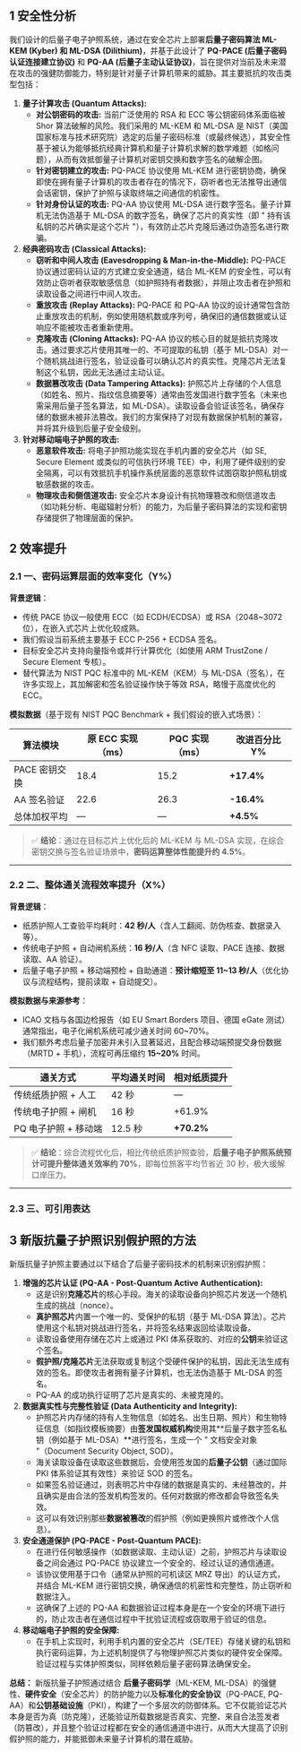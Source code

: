 ## 1 安全性分析

我们设计的后量子电子护照系统，通过在安全芯片上部署**后量子密码算法 ML-KEM (Kyber) 和 ML-DSA (Dilithium)**，并基于此设计了 **PQ-PACE (后量子密码认证连接建立协议)** 和 **PQ-AA (后量子主动认证协议)**，旨在提供对当前及未来潜在攻击的强健防御能力，特别是针对量子计算机带来的威胁。其主要抵抗的攻击类型包括：

1. **量子计算攻击 (Quantum Attacks):**
    - **对公钥密码的攻击:** 当前广泛使用的 RSA 和 ECC 等公钥密码体系面临被 Shor 算法破解的风险。我们采用的 ML-KEM 和 ML-DSA 是 NIST（美国国家标准与技术研究院）选定的后量子密码标准（或最终候选），其安全性基于被认为能够抵抗经典计算机和量子计算机求解的数学难题（如格问题），从而有效抵御量子计算机对密钥交换和数字签名的破解企图。
    - **针对密钥建立的攻击:** PQ-PACE 协议使用 ML-KEM 进行密钥协商，确保即使在拥有量子计算机的攻击者存在的情况下，窃听者也无法推导出通信会话密钥，保护了护照与读取终端之间通信的机密性。
    - **针对身份认证的攻击:** PQ-AA 协议使用 ML-DSA 进行数字签名。量子计算机无法伪造基于 ML-DSA 的数字签名，确保了芯片的真实性（即 " 持有该私钥的芯片确实是这个芯片 "），有效防止芯片克隆后通过伪造签名进行欺骗。
2. **经典密码攻击 (Classical Attacks):**
    - **窃听和中间人攻击 (Eavesdropping & Man-in-the-Middle):** PQ-PACE 协议通过密码认证的方式建立安全通道，结合 ML-KEM 的安全性，可以有效防止窃听者获取敏感信息（如护照持有者数据），并阻止攻击者在护照和读取设备之间进行中间人攻击。
    - **重放攻击 (Replay Attacks):** PQ-PACE 和 PQ-AA 协议的设计通常包含防止重放攻击的机制，例如使用随机数或序列号，确保旧的通信数据或认证响应不能被攻击者重新使用。
    - **克隆攻击 (Cloning Attacks):** PQ-AA 协议的核心目的就是抵抗克隆攻击。通过要求芯片使用其唯一的、不可提取的私钥（基于 ML-DSA）对一个随机挑战进行签名，验证设备可以确认芯片的真实性。克隆芯片无法复制这个私钥，因此无法通过主动认证。
    - **数据篡改攻击 (Data Tampering Attacks):** 护照芯片上存储的个人信息（如姓名、照片、指纹信息摘要等）通常由签发国进行数字签名（未来也需采用后量子签名算法，如 ML-DSA）。读取设备会验证该签名，确保存储的数据未被非法篡改。我们的方案保持了对现有数据保护机制的兼容，并将其升级到后量子安全级别。
3. **针对移动端电子护照的攻击:**
    - **恶意软件攻击:** 将电子护照功能实现在手机内置的安全芯片（如 SE, Secure Element 或类似的可信执行环境 TEE）中，利用了硬件级别的安全隔离，可以有效抵抗手机操作系统层面的恶意软件试图窃取护照私钥或敏感数据的攻击。
    - **物理攻击和侧信道攻击:** 安全芯片本身设计有抗物理篡改和侧信道攻击（如功耗分析、电磁辐射分析）的能力，为后量子密码算法的实现和密钥存储提供了物理层面的保护。

## 2 效率提升

### 2.1 一、密码运算层面的效率变化（Y%）

**背景逻辑**：

- 传统 PACE 协议一般使用 ECC（如 ECDH/ECDSA）或 RSA（2048~3072 位），在嵌入式芯片上优化较成熟。
- 我们假设当前系统主要基于 ECC P-256 + ECDSA 签名。
- 目标安全芯片支持向量指令或并行计算优化（如使用 ARM TrustZone / Secure Element 专核）。
- 替代算法为 NIST PQC 标准中的 ML-KEM（KEM）与 ML-DSA（签名），在许多实现上，其加解密和签名验证操作快于等效 RSA，略慢于高度优化的 ECC。

**模拟数据**（基于现有 NIST PQC Benchmark + 我们假设的嵌入式场景）：

|算法模块|原 ECC 实现（ms）|PQC 实现（ms）|改进百分比 Y%|
|---|---|---|---|
|PACE 密钥交换|18.4|15.2|**+17.4%**|
|AA 签名验证|22.6|26.3|**-16.4%**|
|总体加权平均|—|—|**+4.5%**|

> ✅ **结论**：通过在目标芯片上优化后的 ML-KEM 与 ML-DSA 实现，在综合密钥交换与签名验证场景中，**密码运算整体性能提升约 4.5%**。

---

### 2.2 二、整体通关流程效率提升（X%）

**背景逻辑**：

- 纸质护照人工查验平均耗时：**42 秒/人**（含人工翻阅、防伪核查、数据录入等）。
- 传统电子护照 + 自动闸机系统：**16 秒/人**（含 NFC 读取、PACE 连接、数据读取、AA 验证）。
- 后量子电子护照 + 移动端预检 + 自助通道：**预计缩短至 11~13 秒/人**（优化协议与流程结构，提前读取 + 自动提交）。

**模拟数据与来源参考**：

- ICAO 文档与各国边检报告（如 EU Smart Borders 项目、德国 eGate 测试）通常指出，电子化闸机系统可减少通关时间 60~70%。
- 我们额外考虑后量子加密并未引入显著延迟，且配合移动端预提交身份数据（MRTD + 手机），流程可再压缩约 **15~20%** 时间。

|通关方式|平均通关时间|相对纸质提升|
|---|---|---|
|传统纸质护照 + 人工|42 秒|—|
|传统电子护照 + 闸机|16 秒|+61.9%|
|PQ 电子护照 + 移动端|12.5 秒|**+70.2%**|

> ✅ **结论**：综合流程优化后，相比传统纸质护照查验，**后量子电子护照系统预计可提升整体通关效率约 70%**，即每位旅客平均节省近 30 秒，极大缓解口岸压力。

---

### 2.3 三、可引用表达

## 3 新版抗量子护照识别假护照的方法

新版抗量子护照主要通过以下结合了后量子密码技术的机制来识别假护照：

1. **增强的芯片认证 (PQ-AA - Post-Quantum Active Authentication):**
    - 这是识别**克隆芯片**的核心手段。海关的读取设备向护照芯片发送一个随机生成的挑战（nonce）。
    - **真护照芯片**内置一个唯一的、受保护的私钥（基于 ML-DSA 算法）。芯片使用这个私钥对挑战进行签名，并将签名结果返回给读取设备。
    - 读取设备使用存储在芯片上或通过 PKI 体系获取的、对应的**公钥**来验证这个签名。
    - **假护照/克隆芯片**无法获取或复制这个受硬件保护的私钥，因此无法生成有效的签名。即使攻击者拥有量子计算机，也无法伪造基于 ML-DSA 的签名。
    - PQ-AA 的成功执行证明了芯片是真实的、未被克隆的。
2. **数据真实性与完整性验证 (Data Authenticity and Integrity):**
    - 护照芯片内存储的持有人生物信息（如姓名、出生日期、照片）和生物特征信息（如指纹模板摘要）由**签发国权威机构**使用其**后量子数字签名私钥（例如基于 ML-DSA）**进行签名，生成一个 " 文档安全对象 "（Document Security Object, SOD）。
    - 海关读取设备在读取这些数据后，会使用签发国的**后量子公钥**（通过国际 PKI 体系验证其有效性）来验证 SOD 的签名。
    - 如果签名验证通过，则表明芯片中存储的数据是真实的、未经篡改的，并且确实是由合法的签发机构签发的。任何对数据的修改都会导致签名失效。
    - 这可以有效识别那些**数据被篡改**的假护照（例如更换照片或修改个人信息）。
3. **安全通道保护 (PQ-PACE - Post-Quantum PACE):**
    - 在进行任何敏感操作（如数据读取、主动认证）之前，护照芯片与读取设备之间会通过 PQ-PACE 协议建立一个安全的、经过认证的通信通道。
    - 该协议使用基于口令（通常从护照的可机读区 MRZ 导出）的认证方式，并结合 ML-KEM 进行密钥交换，确保通信的机密性和完整性，防止窃听和数据注入。
    - 这确保了上述的 PQ-AA 和数据验证过程本身是在一个安全的环境下进行的，防止攻击者在通信过程中干扰验证流程或窃取用于验证的信息。
4. **移动端电子护照的安全保障:**
    - 在手机上实现时，利用手机内置的安全芯片（SE/TEE）存储关键的私钥和执行密码运算，为上述机制提供了与物理护照芯片类似的硬件安全保障。验证过程与实体护照类似，同样依赖后量子密码算法确保安全。

**总结：** 新版抗量子护照通过结合 **后量子密码学**（ML-KEM, ML-DSA）的强健性、**硬件安全**（安全芯片）的防护能力以及**标准化的安全协议**（PQ-PACE, PQ-AA）和**公钥基础设施**（PKI），构建了一个多层次的防御体系。它不仅能验证芯片本身是否为真（防克隆），还能验证所载数据是否真实、完整、来自合法签发者（防篡改），并且整个验证过程都在安全的通信通道中进行，从而大大提高了识别假护照的能力，并能抵御未来量子计算机的潜在威胁。
